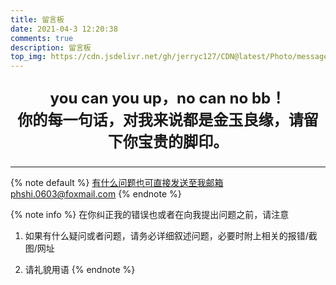 ```yaml
---
title: 留言板
date: 2021-04-3 12:20:38
comments: true
description: 留言板
top_img: https://cdn.jsdelivr.net/gh/jerryc127/CDN@latest/Photo/messageboard.jpg
---
```

<p style="font-size:1.72em;font-weight:bold;text-align: center">
you can you up，no can no bb！<br>
你的每一句话，对我来说都是金玉良缘，请留下你宝贵的脚印。
</p>


***

{% note default %}
有什么问题也可直接发送至我邮箱phshi.0603@foxmail.com
{% endnote %}

{% note info %}
在你纠正我的错误也或者在向我提出问题之前，请注意

1. 如果有什么疑问或者问题，请务必详细叙述问题，必要时附上相关的报错/截图/网址

2. 请礼貌用语
   {% endnote %}